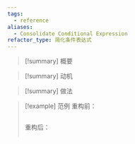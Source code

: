 ```yaml
---
tags:
  - reference
aliases:
  - Consolidate Conditional Expression
refactor_type: 简化条件表达式
---
```

> [!summary] 概要

> [!summary] 动机

> [!summary] 做法

> [!example] 范例
> 重构前：
> ```python
> ```
> 重构后：
> ```python
> ```